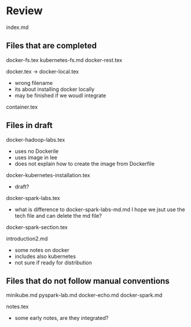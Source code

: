 # Review

index.md

## Files that are completed

docker-fs.tex
kubernetes-fs.md
docker-rest.tex

docker.tex -> docker-local.tex
* wrong filename
* its about installing docker locally
* may be finished if we woudl integrate 

container.tex


## Files in draft


docker-hadoop-labs.tex
* uses no Dockerile
* uses image in lee
* does not explain how to create the image from Dockerfile

docker-kubernetes-installation.tex
* draft?

docker-spark-labs.tex
* what is difference to docker-spark-labs-md.md I hope we jsut use the
  tech file and can delete the md file?

docker-spark-section.tex

introduction2.md
* some notes on docker
* includes also kubernetes
* not sure if ready for distribution

## Files that do not follow manual conventions

minikube.md
pyspark-lab.md
docker-echo.md
docker-spark.md 


notes.tex
* some early notes, are they integrated?

